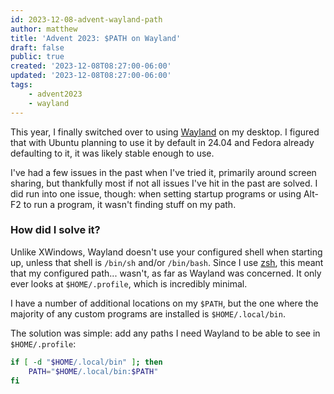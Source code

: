 ```yaml
---
id: 2023-12-08-advent-wayland-path
author: matthew
title: 'Advent 2023: $PATH on Wayland'
draft: false
public: true
created: '2023-12-08T08:27:00-06:00'
updated: '2023-12-08T08:27:00-06:00'
tags:
    - advent2023
    - wayland
---
```

This year, I finally switched over to using [Wayland](https://wayland.freedesktop.org/) on my desktop.
I figured that with Ubuntu planning to use it by default in 24.04 and Fedora already defaulting to it, it was likely stable enough to use.

I've had a few issues in the past when I've tried it, primarily around screen sharing, but thankfully most if not all issues I've hit in the past are solved.
I did run into one issue, though: when setting startup programs or using Alt-F2 to run a program, it wasn't finding stuff on my path.

<!--- EXTENDED -->

### How did I solve it?

Unlike XWindows, Wayland doesn't use your configured shell when starting up, unless that shell is `/bin/sh` and/or `/bin/bash`.
Since I use [zsh](https://zsh.sourceforge.io), this meant that my configured path... wasn't, as far as Wayland was concerned.
It only ever looks at `$HOME/.profile`, which is incredibly minimal.

I have a number of additional locations on my `$PATH`, but the one where the majority of any custom programs are installed is `$HOME/.local/bin`.

The solution was simple: add any paths I need Wayland to be able to see in `$HOME/.profile`:

```bash
if [ -d "$HOME/.local/bin" ]; then
    PATH="$HOME/.local/bin:$PATH"
fi
```

